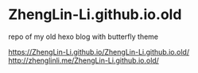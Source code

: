 # ZhengLin-Li.github.io.old
repo of my old hexo blog with butterfly theme

https://ZhengLin-Li.github.io/ZhengLin-Li.github.io.old/
http://zhenglinli.me/ZhengLin-Li.github.io.old/
